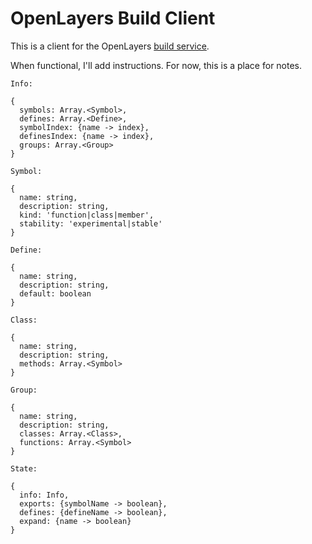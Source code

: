 # OpenLayers Build Client

This is a client for the OpenLayers [build service](https://github.com/openlayers/builder).

When functional, I'll add instructions.  For now, this is a place for notes.

```
Info:

{
  symbols: Array.<Symbol>,
  defines: Array.<Define>,
  symbolIndex: {name -> index},
  definesIndex: {name -> index},
  groups: Array.<Group>
}

Symbol:

{
  name: string,
  description: string,
  kind: 'function|class|member',
  stability: 'experimental|stable'
}

Define:

{
  name: string,
  description: string,
  default: boolean
}

Class:

{
  name: string,
  description: string,
  methods: Array.<Symbol>
}

Group:

{
  name: string,
  description: string,
  classes: Array.<Class>,
  functions: Array.<Symbol>
}

State:

{
  info: Info,
  exports: {symbolName -> boolean},
  defines: {defineName -> boolean},
  expand: {name -> boolean}
}
```
